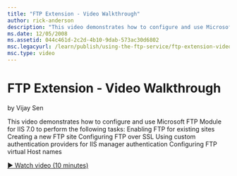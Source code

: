 ```yaml
---
title: "FTP Extension - Video Walkthrough"
author: rick-anderson
description: "This video demonstrates how to configure and use Microsoft FTP Module for IIS 7.0 to perform the following tasks: Enabling FTP for existing sites Creating a..."
ms.date: 12/05/2008
ms.assetid: 044c461d-2c2d-4b10-9dab-573ac30d6802
msc.legacyurl: /learn/publish/using-the-ftp-service/ftp-extension-video-walkthrough
msc.type: video
---
```

FTP Extension - Video Walkthrough
====================
by Vijay Sen

This video demonstrates how to configure and use Microsoft FTP Module for IIS 7.0 to perform the following tasks: Enabling FTP for existing sites Creating a new FTP site Configuring FTP over SSL Using custom authentication providers for IIS manager authentication Configuring FTP virtual Host names

[&#9654; Watch video (10 minutes)](https://channel9.msdn.com/Blogs/IIS-NET-Site-Videos/ftp-extension-video-walkthrough)
